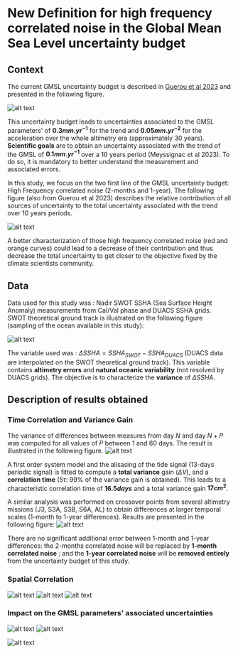 # New Definition for high frequency correlated noise in the Global Mean Sea Level uncertainty budget

## Context

The current GMSL uncertainty budget is described in [Guerou et al 2023](https://egusphere.copernicus.org/preprints/2022/egusphere-2022-330/egusphere-2022-330.pdf) and presented in the following figure.

![alt text](https://github.com/vquetCLS/QUET_el_al_OSTST2024_HF_corr_noise_Nadir_SWOT_data_calval_phase.github.io/blob/main/uncertainty_budget.jpg?raw=true)

This uncertainty budget leads to uncertainties associated to the GMSL parameters' of **$0.3 mm.yr^{-1}$** for the trend and **$0.05 mm.yr^{-2}$** for the acceleration over the whole altimetry era (approximately 30 years).
**Scientific goals** are to obtain an uncertainty associated with the trend of the GMSL of **$0.1 mm.yr^{-1}$** over a 10 years period (Meyssignac et al 2023). To do so, it is mandatory to better understand the measurement and associated errors.

In this study, we focus on the two first line of the GMSL uncertainty budget: High Frequency correlated noise (2-months and 1-year). The following figure (also from Guerou et al 2023) describes the relative contribution of all sources of uncertainty to the total uncertainty associated with the trend over 10 years periods.

![alt text](https://github.com/vquetCLS/QUET_el_al_OSTST2024_HF_corr_noise_Nadir_SWOT_data_calval_phase.github.io/blob/main/relative_contributions_uncertainty_budget.jpg?raw=true)

A better characterization of those high frequency correlated noise (red and orange curves) could lead to a decrease of their contribution and thus decrease the total uncertainty to get closer to the objective fixed by the climate scientists community.

## Data

Data used for this study was : Nadir SWOT SSHA (Sea Surface Height Anomaly) measurements from Cal/Val phase and DUACS SSHA grids. SWOT theoretical ground track is illustrated on the following figure (sampling of the ocean available in this study):

![alt text](https://github.com/vquetCLS/QUET_el_al_OSTST2024_HF_corr_noise_Nadir_SWOT_data_calval_phase.github.io/blob/main/SWOT_theoretical_ground_track.jpg?raw=true)

The variable used was : $\Delta SSHA = SSHA_{SWOT} - SSHA_{DUACS}$ (DUACS data are interpolated on the SWOT theoretical ground track). This variable contains **altimetry errors** and **natural oceanic variability** (not resolved by DUACS grids). 
The objective is to characterize the **variance** of $\Delta SSHA$.

## Description of results obtained 

### Time Correlation and Variance Gain

The variance of differences between measures from day $N$ and day $N+P$ was computed for all values of $P$ between 1 and 60 days. The result is illustrated in the following figure.
![alt text](https://github.com/vquetCLS/QUET_el_al_OSTST2024_HF_corr_noise_Nadir_SWOT_data_calval_phase.github.io/blob/main/time_corr_and_var_gain.jpg?raw=true)

A first order system model and the alisasing of the tide signal (13-days periodic signal) is fitted to compute a **total variance** gain ($\Delta V$), and a **correlation time** ($5\tau$: $99\%$ of the variance gain is obtained).
This leads to a characteristic correlation time of **$16.5 days$** and a total variance gain **$17 cm^{2}$**.

A similar analysis was performed on crossover points from several altimetry missions (J3, S3A, S3B, S6A, AL) to obtain differences at larger temporal scales (1-month to 1-year differences). Results are presented in the following figure:
![alt text](https://github.com/vquetCLS/QUET_el_al_OSTST2024_HF_corr_noise_Nadir_SWOT_data_calval_phase.github.io/blob/main/time_corr_and_var_gain_xovers.jpg?raw=true)

There are no significant additional error between 1-month and 1-year differences: the 2-months correlated noise will be replaced by **1-month correlated noise** ; and the **1-year correlated noise** will be **removed entirely** from the uncertainty budget of this study.

### Spatial Correlation

![alt text](https://github.com/vquetCLS/QUET_el_al_OSTST2024_HF_corr_noise_Nadir_SWOT_data_calval_phase.github.io/blob/main/mean_per_box_SLA.jpg?raw=true)
![alt text](https://github.com/vquetCLS/QUET_el_al_OSTST2024_HF_corr_noise_Nadir_SWOT_data_calval_phase.github.io/blob/main/explonation_of_the_method_spatial_correlation.jpg?raw=true)
![alt text](https://github.com/vquetCLS/QUET_el_al_OSTST2024_HF_corr_noise_Nadir_SWOT_data_calval_phase.github.io/blob/main/spatial_corr.jpg?raw=true)

### Impact on the GMSL parameters' associated uncertainties

![alt text](https://github.com/vquetCLS/QUET_el_al_OSTST2024_HF_corr_noise_Nadir_SWOT_data_calval_phase.github.io/blob/main/evolution_uncertainties_triangle_trend.jpg?raw=true)
![alt text](https://github.com/vquetCLS/QUET_el_al_OSTST2024_HF_corr_noise_Nadir_SWOT_data_calval_phase.github.io/blob/main/evolution_uncertainties_triangle_acceleration.jpg?raw=true)

![alt text](https://github.com/vquetCLS/QUET_el_al_OSTST2024_HF_corr_noise_Nadir_SWOT_data_calval_phase.github.io/blob/main/resulting_10years_trend_uncertainties.jpg?raw=true)
